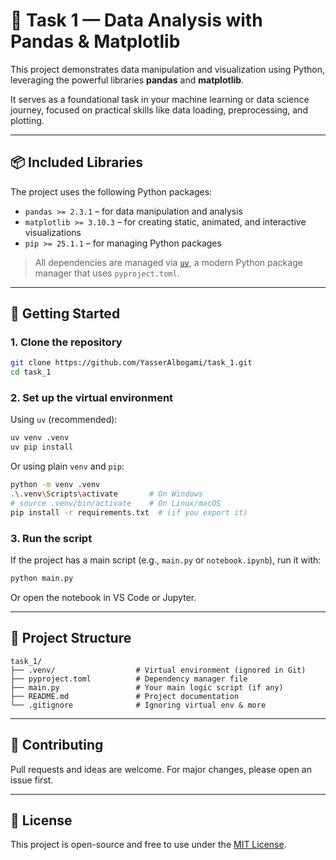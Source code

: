 # 🧠 Task 1 — Data Analysis with Pandas & Matplotlib

This project demonstrates data manipulation and visualization using Python, leveraging the powerful libraries **pandas** and **matplotlib**.

It serves as a foundational task in your machine learning or data science journey, focused on practical skills like data loading, preprocessing, and plotting.

---

## 📦 Included Libraries

The project uses the following Python packages:

- `pandas >= 2.3.1` – for data manipulation and analysis  
- `matplotlib >= 3.10.3` – for creating static, animated, and interactive visualizations  
- `pip >= 25.1.1` – for managing Python packages

> All dependencies are managed via [`uv`](https://github.com/astral-sh/uv), a modern Python package manager that uses `pyproject.toml`.

---

## 🚀 Getting Started

### 1. Clone the repository

```bash
git clone https://github.com/YasserAlbogami/task_1.git
cd task_1
```

### 2. Set up the virtual environment

Using `uv` (recommended):
```bash
uv venv .venv
uv pip install
```

Or using plain `venv` and `pip`:
```bash
python -m venv .venv
.\.venv\Scripts\activate       # On Windows
# source .venv/bin/activate    # On Linux/macOS
pip install -r requirements.txt  # (if you export it)
```

### 3. Run the script

If the project has a main script (e.g., `main.py` or `notebook.ipynb`), run it with:

```bash
python main.py
```

Or open the notebook in VS Code or Jupyter.

---

## 📁 Project Structure

```
task_1/
├── .venv/                  # Virtual environment (ignored in Git)
├── pyproject.toml          # Dependency manager file
├── main.py                 # Your main logic script (if any)
├── README.md               # Project documentation
└── .gitignore              # Ignoring virtual env & more
```

---

## 🤝 Contributing

Pull requests and ideas are welcome. For major changes, please open an issue first.

---

## 📝 License

This project is open-source and free to use under the [MIT License](https://opensource.org/licenses/MIT).
